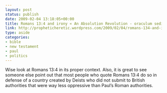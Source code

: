 ```yaml
---
layout: post
status: publish
date: 2009-02-04 13:18:05+00:00
title: Romans 13:4 and irony « An Absolution Revolution - oraculum seditionis
link: http://propheticheretic.wordpress.com/2009/02/04/romans-134-and-irony/
type: aside
categories:
- bible
- new testament
- paul
- politics
---
```


Wise look at Romans 13:4 in its proper context. Also, it is great to see someone else point out that most people who quote Romans 13:4 do so in defense of a country created by Deists who did not submit to British authorities that were way less oppressive than Paul’s Roman authorities.
